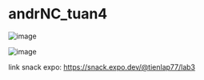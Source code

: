 # andrNC_tuan4

![image](https://user-images.githubusercontent.com/84888450/201461594-25ea06fe-2227-4f65-9ff6-6d382f9e5a6d.png)


![image](https://user-images.githubusercontent.com/84888450/201461611-9a1a9c0f-7a40-4d2f-9387-5f66f7f3f927.png)


link snack expo: https://snack.expo.dev/@tienlap77/lab3

